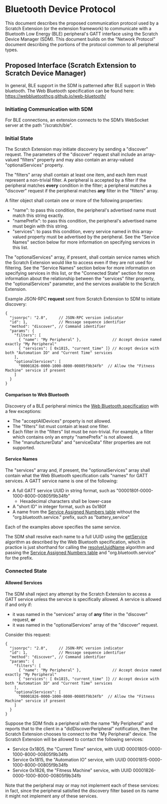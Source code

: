 # Bluetooth Device Protocol

This document describes the proposed communication protocol used by a Scratch Extension (or the extension framework) to
communicate with a Bluetooth Low Energy (BLE) peripheral's GATT interface using the Scratch Device Manager (SDM). This
document builds on the "Network Protocol" document describing the portions of the protocol common to all peripheral
types.

## Proposed Interface (Scratch Extension to Scratch Device Manager)

In general, BLE support in the SDM is patterned after BLE support in Web bluetooth. The Web Bluetooth specification
can be found here: https://webbluetoothcg.github.io/web-bluetooth/

### Initiating Communication with SDM

For BLE connections, an extension connects to the SDM’s WebSocket server at the path "/scratch/ble".

### Initial State

The Scratch Extension may initiate discovery by sending a "discover" request. The parameters of the "discover" request
shall include an array-valued "filters" property and may also contain an array-valued "optionalServices" property.

The "filters" array shall contain at least one item, and each item must represent a non-trivial filter. A peripheral
is accepted by a filter if the peripheral matches **every** condition in the filter; a peripheral matches a "discover"
request if the peripheral matches **any** filter in the "filters" array.

A filter object shall contain one or more of the following properties:
- "name": to pass this condition, the peripheral's advertised name must match this string exactly.
- "namePrefix": to pass this condition, the peripheral's advertised name must begin with this string.
- "services": to pass this condition, every service named in this array-valued property must be advertised by the
  peripheral. See the "Service Names" section below for more information on specifying services in this list.

The "optionalServices" array, if present, shall contain service names which the Scratch Extension would like to access
even if they are not used for filtering. See the "Service Names" section below for more information on specifying
services in this list, or the "Connected State" section for more information about the relationship between the
"services" filter property, the "optionalServices" parameter, and the services available to the Scratch Extension.

Example JSON-RPC **request** sent from Scratch Extension to SDM to initiate discovery:
```json5
{
  "jsonrpc": "2.0",     // JSON-RPC version indicator
  "id": 1,              // Message sequence identifier
  "method": "discover", // Command identifier
  "params": {
    "filters": [
      { "name": "My Peripheral" },              // Accept device named exactly "My Peripheral"
      { "services": [ 0x1815, "current_time" ]} // Accept device with both "Automation IO" and "Current Time" services
    ],
    "optionalServices": [
      "00001826-0000-1000-8000-00805f9b34fb"  // Allow the "Fitness Machine" service if present
    ]
  }
}
```

#### Comparison to Web Bluetooth

Discovery of a BLE peripheral mimics the
[Web Bluetooth specification](https://webbluetoothcg.github.io/web-bluetooth/#device-discovery) with a few exceptions:
- The "acceptAllDevices" property is not allowed.
- The "filters" list must contain at least one filter.
- Each filter in the "filters" list must be non-trivial. For example, a filter which contains only an empty
  "namePrefix" is not allowed.
- The "manufacturerData" and "serviceData" filter properties are not supported.

#### Service Names

The "services" array and, if present, the "optionalServices" array shall contain what the Web Bluetooth specification
calls "names" for GATT services. A GATT service name is one of the following:
- A full GATT service UUID in string format, such as "0000180f-0000-1000-8000-00805f9b34fb"
  - Hexadecimal characters shall be lower-case
- A "short ID" in integer format, such as 0x180f
- A name from the [Service Assigned Numbers table](https://www.bluetooth.com/specifications/gatt/services) without the
  "org.bluetooth.service." prefix, such as "battery_service"

Each of the examples above specifies the same service.

The SDM shall resolve each name to a full UUID using the
[getService](https://webbluetoothcg.github.io/web-bluetooth/#dom-bluetoothuuid-getservice) algorithm as described by
the Web Bluetooth specification, which in practice is just shorthand for calling the
[resolveUuidName](https://webbluetoothcg.github.io/web-bluetooth/#resolveuuidname) algorithm and passing the
[Service Assigned Numbers table](https://www.bluetooth.com/specifications/gatt/services) and
"org.bluetooth.service" for the prefix.

### Connected State

#### Allowed Services

The SDM shall reject any attempt by the Scratch Extension to access a GATT service unless the service is specifically
allowed. A service is allowed if and only if:
- it was named in the "services" array of **any** filter in the "discover" request, **or**
- it was named in the "optionalServices" array of the "discover" request.

Consider this request:
```json5
{
  "jsonrpc": "2.0",     // JSON-RPC version indicator
  "id": 1,              // Message sequence identifier
  "method": "discover", // Command identifier
  "params": {
    "filters": [
      { "name": "My Peripheral" },              // Accept device named exactly "My Peripheral"
      { "services": [ 0x1815, "current_time" ]} // Accept device with both "Automation IO" and "Current Time" services
    ],
    "optionalServices": [
      "00001826-0000-1000-8000-00805f9b34fb"  // Allow the "Fitness Machine" service if present
    ]
  }
}
```

Suppose the SDM finds a peripheral with the name "My Peripheral" and reports that to the client in a
"didDiscoverPeripheral" notification, then the Scratch Extension chooses to connect to the "My Peripheral" device. The
Scratch Extension will be allowed to contact the following services:
- Service 0x1805, the "Current Time" service, with UUID 00001805-0000-1000-8000-00805f9b34fb
- Service 0x1815, the "Automation IO" service, with UUID 00001815-0000-1000-8000-00805f9b34fb
- Service 0x1826, the "Fitness Machine" service, with UUID 00001826-0000-1000-8000-00805f9b34fb

Note that the peripheral may or may not implement each of these services: in fact, since the peripheral satisfied the
discovery filter based on its name it might not implement any of these services.
